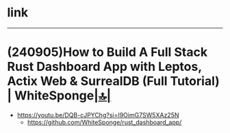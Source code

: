 # link

<hr>

# (240905)How to Build A Full Stack Rust Dashboard App with Leptos, Actix Web & SurrealDB (Full Tutorial) | WhiteSponge[|🔝|](#link)
- https://youtu.be/DQB-cJPYChg?si=I9OimG7SW5XAz25N
  - https://github.com/WhiteSponge/rust_dashboard_app/